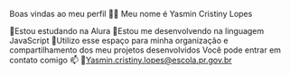 Boas vindas ao meu perfil 💙💙
Meu nome é Yasmin Cristiny Lopes

💙Estou estudando na Alura
💙Estou me desenvolvendo na linguagem JavaScript
💙Utilizo esse espaço para minha organização e compartilhamento dos meu projetos desenvolvidos
Você pode entrar em contato comigo 📫
💙Yasmin.cristiny.lopes@escola.pr.gov.br

